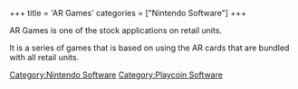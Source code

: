 +++
title = 'AR Games'
categories = ["Nintendo Software"]
+++

AR Games is one of the stock applications on retail units.

It is a series of games that is based on using the AR cards that are
bundled with all retail units.

[Category:Nintendo Software](Category:Nintendo_Software "wikilink")
[Category:Playcoin Software](Category:Playcoin_Software "wikilink")

